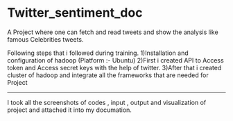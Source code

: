 # Twitter_sentiment_doc
A Project where one can fetch and read tweets and show the analysis like famous Celebrities tweets.

Following steps that i followed during training.
1)Installation and configuration of hadoop (Platform :- Ubuntu)
2)First i created API to Access token and Access secret keys with the help of twitter.
3)After that i created cluster of hadoop and integrate all the frameworks that are needed for Project


--------------------------------

I took all the screenshots of codes , input , output and visualization of project and attached it into my documation.
